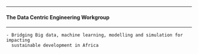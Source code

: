 --------------------------------------------------

#### The Data Centric Engineering Workgroup

------------------------------------------------

    - Bridging Big data, machine learning, modelling and simulation for impacting 
      sustainable development in Africa 
